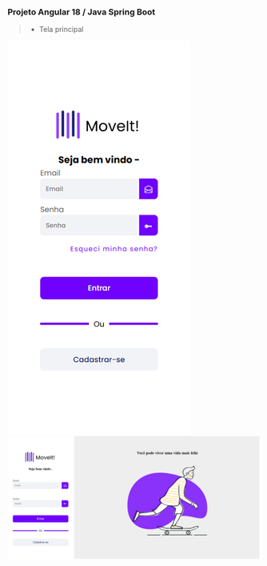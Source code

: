 ### Projeto Angular 18 / Java Spring Boot

> * Tela principal
<img src="./preview/tela-login-mobile.png" alt="" />
<img src="./preview/tela-principal-desktop.png" alt="" />